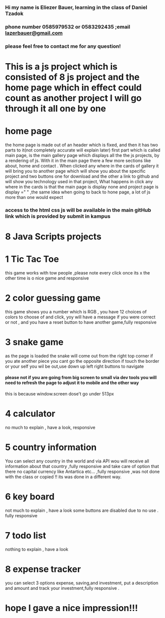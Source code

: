 ### Hi my name is Eliezer Bauer, learning in the class of Daniel Tzadok

### phone number 0585979532 or 0583292435 ;email lazerbauer@gmail.com

### please feel free to contact me for any question!

# This is a js project which is consisted of 8 js project and the home page which in effect could count as another project I will go through it all one by one

# home page

the home page is made out of an header which is fixed, and then it has two parts to it(not completely accurate will explain later) first part which is called main page, is the main gallery page which displays all the the js projects, by a rendering of js. With it in the main page there a few more sections like about, home and contact .
When clicked any where in the cards of gallery it will bring you to another page which will show you about the specific project and two buttons one for download and the other a link to github and will show you technology used in that project,
What happens in click any where in the cards is that the main page is display none and project page is display =" " ,the same idea when going to back to hone page, a lot of js more than one would expect

### access to the html css js will be available in the main gitHub link which is provided by submit in kampus

# 8 Java Scripts projects

# 1 Tic Tac Toe

this game works with tow people ,please note every click once its x the other time is o
nice game and responsive

# 2 color guessing game

this game shows you a number which is RGB , you have 12 choices of colors to choose of and click, yoy will have a message if you were correct or not , and you have a reset button to have another game,fully responsive

# 3 snake game

as the page is loaded the snake will come out from the right top corner if you ate another piece you cant go the opposite direction if touch the border or your self you wil be out,use down up left right buttons to navigate

#### please not if you are going from big screen to small via dev tools you will need to refresh the page to adjust it to mobile and the other way

this is because window.screen dose't go under 513px

# 4 calculator

no much to explain , have a look, responsive

# 5 country information

You can select any country in the world and via API wou will receive all information about that country ,fully responsive and take care of option that there no capital currency like Antartica etc... ,fully responsive ,was not done with the class or copied !! its was done in a different way.

# 6 key board

not much to explain , have a look some buttons are disabled due to no use . fully responsive

# 7 todo list

nothing to explain , have a look

# 8 expense tracker

you can select 3 options expense, saving,and investment, put a description and amount and track your investment,fully responsive .

# hope I gave a nice impression!!!

